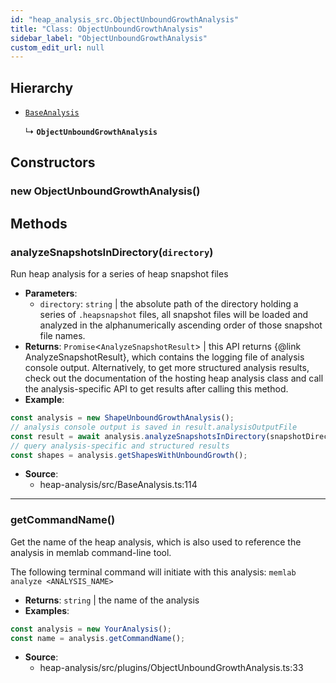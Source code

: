 ```yaml
---
id: "heap_analysis_src.ObjectUnboundGrowthAnalysis"
title: "Class: ObjectUnboundGrowthAnalysis"
sidebar_label: "ObjectUnboundGrowthAnalysis"
custom_edit_url: null
---
```


## Hierarchy

- [`BaseAnalysis`](heap_analysis_src.BaseAnalysis.md)

  ↳ **`ObjectUnboundGrowthAnalysis`**

## Constructors

### <a id="new objectunboundgrowthanalysis"></a>**new ObjectUnboundGrowthAnalysis**()

## Methods

### <a id="analyzesnapshotsindirectory"></a>**analyzeSnapshotsInDirectory**(`directory`)

Run heap analysis for a series of heap snapshot files

 * **Parameters**:
    * `directory`: `string` | the absolute path of the directory holding a series of `.heapsnapshot` files, all snapshot files will be loaded and analyzed in the alphanumerically ascending order of those snapshot file names.
 * **Returns**: `Promise`<`AnalyzeSnapshotResult`\> | this API returns {@link AnalyzeSnapshotResult}, which contains
the logging file of analysis console output. Alternatively, to get more
structured analysis results, check out the documentation of the hosting
heap analysis class and call the analysis-specific API to get results
after calling this method.
* **Example**:
```typescript
const analysis = new ShapeUnboundGrowthAnalysis();
// analysis console output is saved in result.analysisOutputFile
const result = await analysis.analyzeSnapshotsInDirectory(snapshotDirectory);
// query analysis-specific and structured results
const shapes = analysis.getShapesWithUnboundGrowth();
```

 * **Source**:
    * heap-analysis/src/BaseAnalysis.ts:114

___

### <a id="getcommandname"></a>**getCommandName**()

Get the name of the heap analysis, which is also used to reference
the analysis in memlab command-line tool.

The following terminal command will initiate with this analysis:
`memlab analyze <ANALYSIS_NAME>`

 * **Returns**: `string` | the name of the analysis
* **Examples**:
```typescript
const analysis = new YourAnalysis();
const name = analysis.getCommandName();
```

 * **Source**:
    * heap-analysis/src/plugins/ObjectUnboundGrowthAnalysis.ts:33
